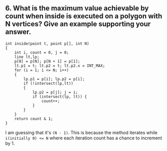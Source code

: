 ## 6. What is the maximum value achievable by count when inside is executed on a polygon with N vertices? Give an example supporting your answer.

```
int inside(point t, point p[], int N)
{
    int i, count = 0, j = 0;
    line lt,lp;
    p[0] = p[N]; p[N + 1] = p[1];
    lt.p1 = t; lt.p2 = t; lt.p2.x = INT_MAX;
    for (i = 1; i <= N; i++)
    {
        lp.p1 = p[i]; lp.p2 = p[i];
        if (!intersect(lp,lt))
        {
            lp.p2 = p[j]; j = i;
            if (intersect(lp, lt)) {
                count++;
            }
        }
    }
    return count & 1;
}
```

I am guessing that it's `(N - 1)`. This is because the method iterates while `i(initially 0) <= N` where each iteration count has a chance to increment by 1.
